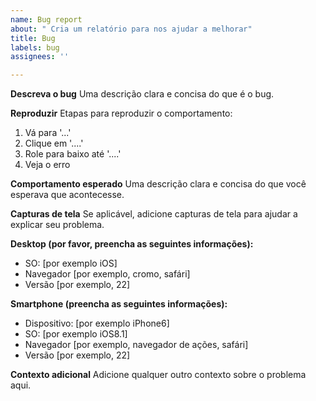 ```yaml
---
name: Bug report
about: " Cria um relatório para nos ajudar a melhorar"
title: Bug
labels: bug
assignees: ''

---
```


**Descreva o bug**
Uma descrição clara e concisa do que é o bug.

**Reproduzir**
Etapas para reproduzir o comportamento:
1. Vá para '...'
2. Clique em '....'
3. Role para baixo até '....'
4. Veja o erro

**Comportamento esperado**
Uma descrição clara e concisa do que você esperava que acontecesse.

**Capturas de tela**
Se aplicável, adicione capturas de tela para ajudar a explicar seu problema.

**Desktop (por favor, preencha as seguintes informações):**
 - SO: [por exemplo iOS]
 - Navegador [por exemplo, cromo, safári]
 - Versão [por exemplo, 22]

**Smartphone (preencha as seguintes informações):**
 - Dispositivo: [por exemplo iPhone6]
 - SO: [por exemplo iOS8.1]
 - Navegador [por exemplo, navegador de ações, safári]
 - Versão [por exemplo, 22]

**Contexto adicional**
Adicione qualquer outro contexto sobre o problema aqui.
